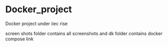 # Docker_project
Docker project under iiec rise



screen shots folder contains all screenshots 
and dk folder contains docker compose link
